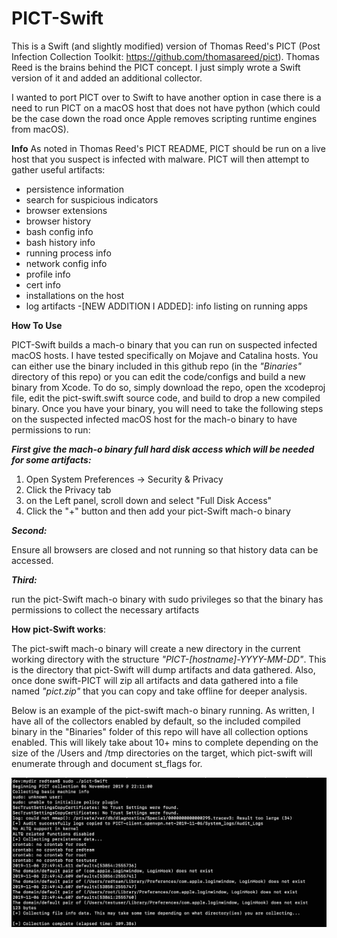 # PICT-Swift

This is a Swift (and slightly modified) version of Thomas Reed's PICT (Post Infection Collection Toolkit: https://github.com/thomasareed/pict). Thomas Reed is the brains behind the PICT concept. I just simply wrote a Swift version of it and added an additional collector.

I wanted to port PICT over to Swift to have another option in case there is a need to run PICT on a macOS host that does not have python (which could be the case down the road once Apple removes scripting runtime engines from macOS).


**Info**
As noted in Thomas Reed's PICT README, PICT should be run on a live host that you suspect is infected with malware. PICT will then attempt to gather useful artifacts:
- persistence information
- search for suspicious indicators
- browser extensions
- browser history
- bash config info
- bash history info
- running process info
- network config info
- profile info
- cert info
- installations on the host
- log artifacts
-[NEW ADDITION I ADDED]: info listing on running apps

**How To Use**

PICT-Swift builds a mach-o binary that you can run on suspected infected macOS hosts. I have tested specifically on Mojave and Catalina hosts. You can either use the binary included in this github repo (in the *"Binaries"* directory of this repo) or you can edit the code/configs and build a new binary from Xcode. To do so, simply download the repo, open the xcodeproj file, edit the pict-swift.swift source code, and build to drop a new compiled binary. Once you have your binary, you will need to take the following steps on the suspected infected macOS host for the mach-o binary to have permissions to run:

_**First give the mach-o binary full hard disk access which will be needed for some artifacts:**_
1. Open System Preferences -> Security & Privacy
2. Click the Privacy tab
3. on the Left panel, scroll down and select "Full Disk Access"
4. Click the "+" button and then add your pict-Swift mach-o binary

_**Second:**_

Ensure all browsers are closed and not running so that history data can be accessed.

_**Third:**_

run the pict-Swift mach-o binary with sudo privileges so that the binary has permissions to collect the necessary artifacts

**How pict-Swift works**:

The pict-swift mach-o binary will create a new directory in the current working directory with the structure _"PICT-[hostname]-YYYY-MM-DD"_. This is the directory that pict-Swift will dump artifacts and data gathered. Also, once done swift-PICT will zip all artifacts and data gathered into a file named _"pict.zip"_ that you can copy and take offline for deeper analysis.

Below is an example of the pict-swift mach-o binary running. As written, I have all of the collectors enabled by default, so the included compiled binary in the "Binaries" folder of this repo will have all collection options enabled. This will likely take about 10+ mins to complete depending on the size of the /Users and /tmp directories on the target, which pict-swift will enumerate through and document st_flags for. 

![Image](pic1.jpg) 
